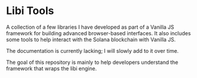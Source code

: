 # Libi Tools

A collection of a few libraries I have developed as part of a Vanilla JS framework for building advanced browser-based interfaces.
It also includes some tools to help interact with the Solana blockchain with Vanilla JS.

The documentation is currently lacking; I will slowly add to it over time.

The goal of this repository is mainly to help developers understand the framework that wraps the libi engine.